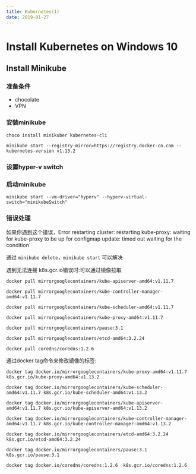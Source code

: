 ```yaml
---
title: Kubernetes(1)
date: 2019-01-27
---
```

# Install Kubernetes on Windows 10

## Install Minikube

### 准备条件

- chocolate
- VPN

### 安装minikube

`choco install minikuber kubernetes-cli`

`minikube start --registry-mirror=https://registry.docker-cn.com --kubernetes-version v1.13.2`

### 设置hyper-v switch

### 启动minikube

`minikube start --vm-driver="hyperv" --hyperv-virtual-switch="minikubeSwitch"`

### 错误处理

如果你遇到这个错误，Error restarting cluster: restarting kube-proxy: waiting for kube-proxy to be up for configmap update: timed out waiting for the condition`

通过 `minikube delete`，`minikube start` 可以解决

遇到无法连接 k8s.gcr.io错误时:可以通过镜像拉取

`docker pull mirrorgooglecontainers/kube-apiserver-amd64:v1.11.7`

`docker pull mirrorgooglecontainers/kube-controller-manager-amd64:v1.11.7`

`docker pull mirrorgooglecontainers/kube-scheduler-amd64:v1.11.7`

`docker pull mirrorgooglecontainers/kube-proxy-amd64:v1.11.7`

`docker pull mirrorgooglecontainers/pause:3.1`

`docker pull mirrorgooglecontainers/etcd-amd64:3.2.24`

`docker pull coredns/coredns:1.2.6`

通过docker tag命令来修改镜像的标签:

`docker tag docker.io/mirrorgooglecontainers/kube-proxy-amd64:v1.11.7 k8s.gcr.io/kube-proxy-amd64:v1.13.2`

`docker tag docker.io/mirrorgooglecontainers/kube-scheduler-amd64:v1.11.7 k8s.gcr.io/kube-scheduler-amd64:v1.13.2`

`docker tag docker.io/mirrorgooglecontainers/kube-apiserver-amd64:v1.11.7 k8s.gcr.io/kube-apiserver-amd64:v1.13.2`

`docker tag docker.io/mirrorgooglecontainers/kube-controller-manager-amd64:v1.11.7 k8s.gcr.io/kube-controller-manager-amd64:v1.13.2`

`docker tag docker.io/mirrorgooglecontainers/etcd-amd64:3.2.24  k8s.gcr.io/etcd-amd64:3.2.24`

`docker tag docker.io/mirrorgooglecontainers/pause:3.1  k8s.gcr.io/pause:3.1`

`docker tag docker.io/coredns/coredns:1.2.6  k8s.gcr.io/coredns:1.2.6`
